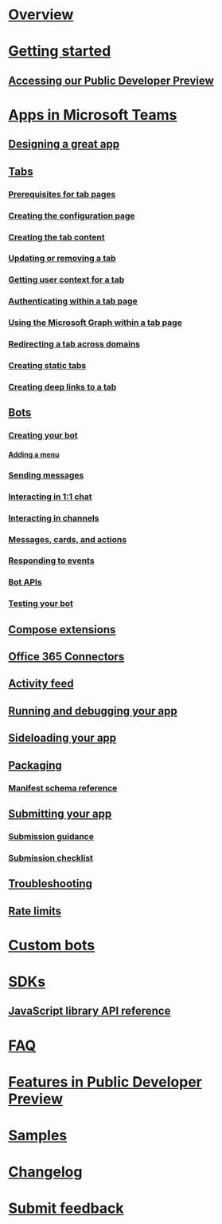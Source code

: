 # [Overview](index.md)
# [Getting started](setup.md)
## [Accessing our Public Developer Preview](publicpreview.md)
# [Apps in Microsoft Teams](teamsapps.md)
## [Designing a great app](design.md)
## [Tabs](tabs.md)
### [Prerequisites for tab pages](prerequisites.md)
### [Creating the configuration page](createconfigpage.md)
### [Creating the tab content](createcontentpage.md)
### [Updating or removing a tab](updateremove.md)
### [Getting user context for a tab](getusercontext.md)
### [Authenticating within a tab page](auth.md)
### [Using the Microsoft Graph within a tab page](graph.md)
### [Redirecting a tab across domains](crossdomain.md)
### [Creating static tabs](statictab.md)
### [Creating deep links to a tab](deeplinks.md)
## [Bots](bots.md)
### [Creating your bot](botscreate.md)
#### [Adding a menu](botmenu.md)
### [Sending messages](botsconversation.md)
### [Interacting in 1:1 chat](bots1on1.md)
### [Interacting in channels](botsinchannels.md)
### [Messages, cards, and actions](botsmessages.md)
### [Responding to events](botevents.md)
### [Bot APIs](botapis.md)
### [Testing your bot](botsadd.md)
## [Compose extensions](composeextensions.md)
## [Office 365 Connectors](connectors.md)
## [Activity feed](activityfeed.md)
## [Running and debugging your app](debugging.md)
## [Sideloading your app](sideload.md)
## [Packaging](createpackage.md)
### [Manifest schema reference](schema.md)
## [Submitting your app](submission.md)
### [Submission guidance](submissionguidance.md)
### [Submission checklist](submissionchecklist.md)
## [Troubleshooting](troubleshooting.md)
## [Rate limits](ratelimiting.md)
# [Custom bots](custombot.md)
# [SDKs](sdk.md)
## [JavaScript library API reference](jslibrary.md)
# [FAQ](faq.md)
# [Features in Public Developer Preview](previewfeatures.md)
# [Samples](samples.md)
# [Changelog](changelog.md)
# [Submit feedback](feedback.md)
